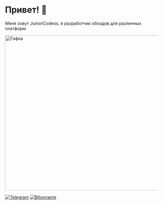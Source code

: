 # Привет! 👋
Меня зовут JuniorCodeos, я разработчик обходов для различных платформ. 

<img src="https://steamuserimages-a.akamaihd.net/ugc/930428699254564693/FFA99C866B4EA6BC93D1B9664083DEB6BA1E3386/?imw=512&amp;imh=288&amp;ima=fit&amp;impolicy=Letterbox&amp;imcolor=%23000000&amp;letterbox=true" alt="Гифка" width="512">

[![Telegram](https://img.shields.io/badge/Telegram-2CA5E0?style=for-the-badge&logo=telegram&logoColor=white)](https://t.me/juniorcodeos)
[![ВКонтакте](https://img.shields.io/badge/ВКонтакте-0077FF?style=for-the-badge&logo=vk&logoColor=white)](https://vk.com/your_vk_link)
